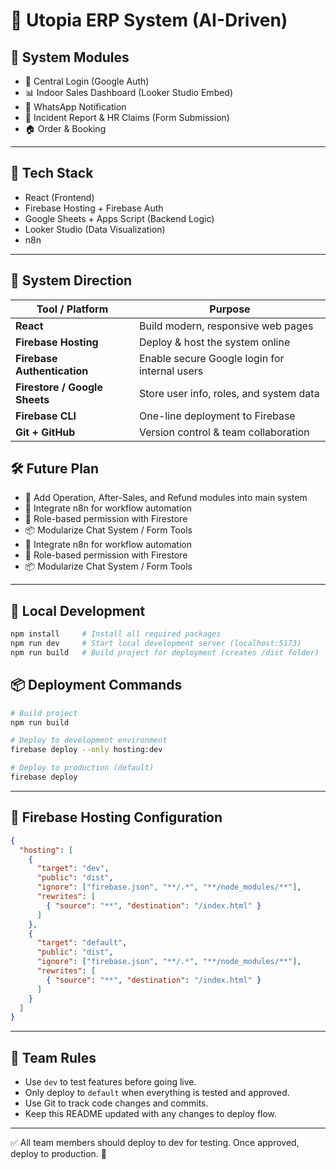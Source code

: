 # 🌟 Utopia ERP System (AI-Driven)

## 🧩 System Modules

* 🔐 Central Login (Google Auth)
* 📊 Indoor Sales Dashboard (Looker Studio Embed)
* 💬 WhatsApp Notification
* 📝 Incident Report & HR Claims (Form Submission)
* 🏠 Order & Booking

---

## 🚀 Tech Stack

* React (Frontend)
* Firebase Hosting + Firebase Auth
* Google Sheets + Apps Script (Backend Logic)
* Looker Studio (Data Visualization)
* n8n

---

## 🧭 System Direction

| Tool / Platform               | Purpose                                       |
| ----------------------------- | --------------------------------------------- |
| **React**                     | Build modern, responsive web pages            |
| **Firebase Hosting**          | Deploy & host the system online               |
| **Firebase Authentication**   | Enable secure Google login for internal users |
| **Firestore / Google Sheets** | Store user info, roles, and system data       |
| **Firebase CLI**              | One-line deployment to Firebase               |
| **Git + GitHub**              | Version control & team collaboration          |

## 🛠️ Future Plan

* 🧩 Add Operation, After-Sales, and Refund modules into main system
* 🔄 Integrate n8n for workflow automation
* 🔐 Role-based permission with Firestore
* 📦 Modularize Chat System / Form Tools
* 🔄 Integrate n8n for workflow automation
* 🔐 Role-based permission with Firestore
* 📦 Modularize Chat System / Form Tools

---

## 🔧 Local Development

```bash
npm install     # Install all required packages
npm run dev     # Start local development server (localhost:5173)
npm run build   # Build project for deployment (creates /dist folder)
```

## 📦 Deployment Commands

```bash
# Build project
npm run build

# Deploy to development environment
firebase deploy --only hosting:dev

# Deploy to production (default)
firebase deploy
```

---

## 🧭 Firebase Hosting Configuration

```json
{
  "hosting": [
    {
      "target": "dev",
      "public": "dist",
      "ignore": ["firebase.json", "**/.*", "**/node_modules/**"],
      "rewrites": [
        { "source": "**", "destination": "/index.html" }
      ]
    },
    {
      "target": "default",
      "public": "dist",
      "ignore": ["firebase.json", "**/.*", "**/node_modules/**"],
      "rewrites": [
        { "source": "**", "destination": "/index.html" }
      ]
    }
  ]
}
```

---

## 👥 Team Rules

* Use `dev` to test features before going live.
* Only deploy to `default` when everything is tested and approved.
* Use Git to track code changes and commits.
* Keep this README updated with any changes to deploy flow.

---

✅ All team members should deploy to dev for testing. Once approved, deploy to production. 🚀
